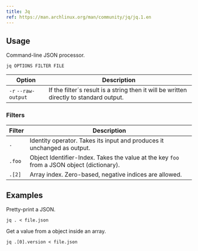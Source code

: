 ```yaml
---
title: Jq
ref: https://man.archlinux.org/man/community/jq/jq.1.en
---
```


## Usage

Command-line JSON processor.

```shell
jq OPTIONS FILTER FILE
```

| Option | Description |
| --- | --- |
| `-r` `--raw-output` | If the filter´s result is a string then it will be written directly to standard output. |

### Filters

| Filter | Description |
| --- | --- |
| `.` | Identity operator. Takes its input and produces it unchanged as output. |
| `.foo` | Object Identifier-Index. Takes the value at the key `foo` from a JSON object (dictionary). |
| `.[2]` | Array index. Zero-based, negative indices are allowed. |

## Examples

Pretty-print a JSON.

```shell
jq . < file.json
```

Get a value from a object inside an array.

```shell
jq .[0].version < file.json
```
